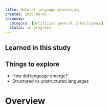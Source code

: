 ```yaml
---
title: Natural language processing
created: 2015-09-05
taxonomy:
  category: [artificial general intelligence]
  status: in progress
---
```


## Learned in this study

## Things to explore

* How did language emerge?
* Structured vs unstructured languages

# Overview
